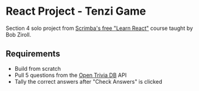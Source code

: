 # React Project - Tenzi Game

Section 4 solo project from [Scrimba's free "Learn React"](https://scrimba.com/learn/learnreact/) course taught by Bob Ziroll.

## Requirements

* Build from scratch
* Pull 5 questions from the [Open Trivia DB](https://opentdb.com/) API
* Tally the correct answers after "Check Answers" is clicked